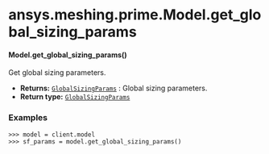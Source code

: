 <a id="ansys-meshing-prime-model-get-global-sizing-params"></a>

# ansys.meshing.prime.Model.get_global_sizing_params

<a id="ansys.meshing.prime.Model.get_global_sizing_params"></a>

#### Model.get_global_sizing_params()

Get global sizing parameters.

* **Returns:**
  [`GlobalSizingParams`](ansys.meshing.prime.GlobalSizingParams.md#ansys.meshing.prime.GlobalSizingParams)
  : Global sizing parameters.
* **Return type:**
  [`GlobalSizingParams`](ansys.meshing.prime.GlobalSizingParams.md#ansys.meshing.prime.GlobalSizingParams)

### Examples

```pycon
>>> model = client.model
>>> sf_params = model.get_global_sizing_params()
```

<!-- !! processed by numpydoc !! -->
